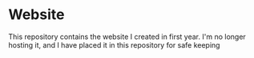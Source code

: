 # Website
This repository contains the website I created in first year. I'm no longer hosting it, and I have placed it in this repository for safe keeping
